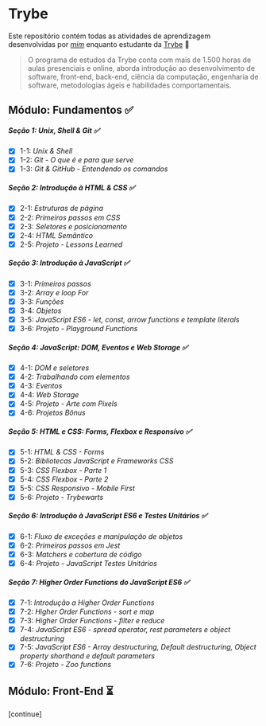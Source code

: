 # Trybe

Este repositório contém todas as atividades de aprendizagem desenvolvidas por _[mim](https://www.linkedin.com/in/guilherme-fernandes-a64505189/)_ enquanto estudante da [Trybe](https://www.betrybe.com/) 🚀

> O programa de estudos da Trybe conta com mais de 1.500 horas de aulas presenciais e online, aborda introdução ao desenvolvimento de software, front-end, back-end, ciência da computação, engenharia de software, metodologias ágeis e habilidades comportamentais.

## Módulo: Fundamentos ✅

##### Seção 1: Unix, Shell & Git ✅

- [X] 1-1: _Unix & Shell_
- [X] 1-2: _Git - O que é e para que serve_
- [X] 1-3: _Git & GitHub - Entendendo os comandos_

##### Seção 2: Introdução à HTML & CSS ✅

- [X] 2-1: _Estruturas de página_
- [X] 2-2: _Primeiros passos em CSS_
- [X] 2-3: _Seletores e posicionamento_
- [X] 2-4: _HTML Semântico_
- [X] 2-5: _Projeto - Lessons Learned_

##### Seção 3: Introdução à JavaScript ✅

- [X] 3-1: _Primeiros passos_
- [X] 3-2: _Array e loop For_
- [X] 3-3: _Funções_
- [X] 3-4: _Objetos_
- [X] 3-5: _JavaScript ES6 - let, const, arrow functions e template literals_
- [X] 3-6: _Projeto - Playground Functions_

##### Seção 4: JavaScript: DOM, Eventos e Web Storage ✅

- [X] 4-1: _DOM e seletores_
- [X] 4-2: _Trabalhando com elementos_
- [X] 4-3: _Eventos_
- [X] 4-4: _Web Storage_
- [X] 4-5: _Projeto - Arte com Pixels_
- [X] 4-6: _Projetos Bônus_

##### Seção 5: HTML e CSS: Forms, Flexbox e Responsivo ✅

- [X] 5-1: _HTML & CSS - Forms_
- [X] 5-2: _Bibliotecas JavaScript e Frameworks CSS_
- [X] 5-3: _CSS Flexbox - Parte 1_
- [X] 5-4: _CSS Flexbox - Parte 2_
- [X] 5-5: _CSS Responsivo - Mobile First_
- [X] 5-6: _Projeto - Trybewarts_

##### Seção 6: Introdução à JavaScript ES6 e Testes Unitários ✅

- [X] 6-1: _Fluxo de exceções e manipulação de objetos_
- [X] 6-2: _Primeiros passos em Jest_
- [X] 6-3: _Matchers e cobertura de código_
- [X] 6-4: _Projeto - JavaScript Testes Unitários_

##### Seção 7: Higher Order Functions do JavaScript ES6 ✅

- [X] 7-1: _Introdução a Higher Order Functions_
- [X] 7-2: _Higher Order Functions - sort e map_
- [X] 7-3: _Higher Order Functions - filter e reduce_
- [X] 7-4: _JavaScript ES6 - spread operator, rest parameters e object destructuring_
- [X] 7-5: _JavaScript ES6 - Array destructuring, Default destructuring, Object property shorthand e default parameters_
- [X] 7-6: _Projeto - Zoo functions_

## Módulo: Front-End ⏳

[continue]